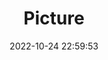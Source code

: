 ---
weight: 1
images:
- /images/edited/175.jpeg
title: Picture
date: 2022-10-24 22:59:53
tags:
- luminar
- work
---